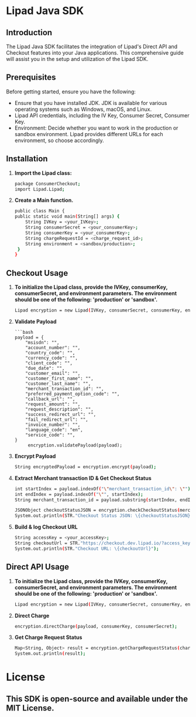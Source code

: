 # Lipad Java SDK

## Introduction

The Lipad Java SDK facilitates the integration of Lipad's Direct API and Checkout features into your Java applications. This comprehensive guide will assist you in the setup and utilization of the Lipad SDK.

## Prerequisites

Before getting started, ensure you have the following:

- Ensure that you have installed JDK. JDK is available for various operating systems such as Windows, macOS, and Linux.
- Lipad API credentials, including the IV Key, Consumer Secret, Consumer Key.
- Environment: Decide whether you want to work in the production or sandbox environment. Lipad provides different URLs for each environment, so choose accordingly.

## Installation

1. **Import the Lipad class:**

    ```bash
   package ConsumerCheckout;
   import Lipad.Lipad;

2. **Create a Main function.**

    ```bash
   public class Main {
    public static void main(String[] args) {
        String IVKey = <your_IVKey>;
        String consumerSecret = <your_consumerKey>;
        String consumerKey = <your_consumerKey>;
        String chargeRequestId = <charge_request_id>;
        String environment = <sandbox/production>;
     }
   }

## Checkout Usage

1. **To initialize the Lipad class, provide the IVKey, consumerKey, consumerSecret, and environment parameters. The environment should be one of the following: 'production' or 'sandbox'.**

    ```bash
   Lipad encryption = new Lipad(IVKey, consumerSecret, consumerKey, environment);

2. **Validate Payload**

       ```bash
       payload = {
           "msisdn": "",
           "account_number": "",
           "country_code": "",
           "currency_code": "",
           "client_code": "",
           "due_date": "",
           "customer_email": "",
           "customer_first_name": "",
           "customer_last_name": "",
           "merchant_transaction_id": "",
           "preferred_payment_option_code": "",
           "callback_url": "",
           "request_amount": "",
           "request_description": "",
           "success_redirect_url": "",
           "fail_redirect_url": "",
           "invoice_number": "",
           "language_code": "en",
           "service_code": "",
       }
            encryption.validatePayload(payload);

3. **Encrypt Payload**

    ```bash
    String encryptedPayload = encryption.encrypt(payload);

4. **Extract Merchant transaction ID & Get Checkout Status**

    ```bash
    int startIndex = payload.indexOf("\"merchant_transaction_id\": \"") + "\"merchant_transaction_id\": \"".length();
    int endIndex = payload.indexOf("\"", startIndex);
    String merchant_transaction_id = payload.substring(startIndex, endIndex);
   
    JSONObject checkoutStatusJSON = encryption.checkCheckoutStatus(merchant_transaction_id);
    System.out.println(STR."Checkout Status JSON: \{checkoutStatusJSON}");

5. **Build & log Checkout URL**

    ```bash
    String accessKey = <your_accessKey>;
    String checkoutUrl = STR."https://checkout.dev.lipad.io/?access_key=\{encodeURIComponent(accessKey)}&payload=\{encodeURIComponent(encryptedPayload)}";
    System.out.println(STR."Checkout URL: \{checkoutUrl}");
   

## Direct API Usage

1. **To initialize the Lipad class, provide the IVKey, consumerKey, consumerSecret, and environment parameters. The environment should be one of the following: 'production' or 'sandbox'.**

    ```bash
    Lipad encryption = new Lipad(IVKey, consumerSecret, consumerKey, environment);

2. **Direct Charge**

    ```bash
    encryption.directCharge(payload, consumerKey, consumerSecret);

3. **Get Charge Request Status**

    ```bash
    Map<String, Object> result = encryption.getChargeRequestStatus(chargeRequestId, consumerKey, consumerSecret);
    System.out.println(result);

# License

## This SDK is open-source and available under the MIT License. 
